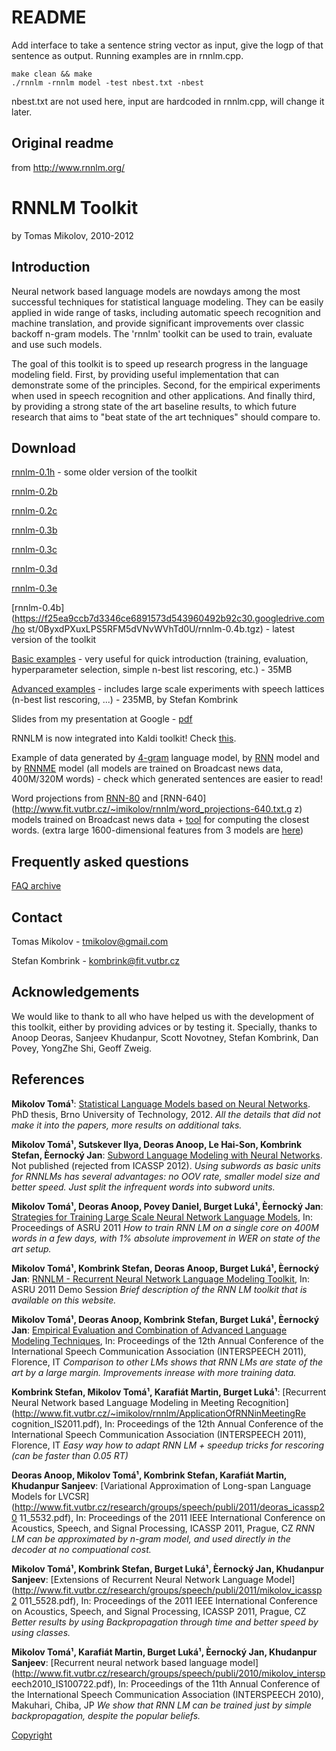README
======

Add interface to take a sentence string vector as input, give the logp of that sentence as output. Running examples are in rnnlm.cpp.

```
make clean && make
./rnnlm -rnnlm model -test nbest.txt -nbest
```

nbest.txt are not used here, input are hardcoded in rnnlm.cpp, will change it later.




Original readme
---------------
from http://www.rnnlm.org/

# RNNLM Toolkit

by Tomas Mikolov, 2010-2012
## Introduction

Neural network based language models are nowdays among the most successful
techniques for statistical language modeling. They can be easily applied in
wide range of tasks, including automatic speech recognition and machine
translation, and provide significant improvements over classic backoff n-gram
models. The 'rnnlm' toolkit can be used to train, evaluate and use such models.

The goal of this toolkit is to speed up research progress in the language
modeling field. First, by providing useful implementation that can demonstrate
some of the principles. Second, for the empirical experiments when used in
speech recognition and other applications. And finally third, by providing a
strong state of the art baseline results, to which future research that aims to
"beat state of the art techniques" should compare to.

## Download

[rnnlm-0.1h](http://www.fit.vutbr.cz/~imikolov/rnnlm/rnnlm-0.1h.tgz) - some
older version of the toolkit

[rnnlm-0.2b](http://www.fit.vutbr.cz/~imikolov/rnnlm/rnnlm-0.2b.tgz)

[rnnlm-0.2c](http://www.fit.vutbr.cz/~imikolov/rnnlm/rnnlm-0.2c.tgz)

[rnnlm-0.3b](http://www.fit.vutbr.cz/~imikolov/rnnlm/rnnlm-0.3b.tgz)

[rnnlm-0.3c](http://www.fit.vutbr.cz/~imikolov/rnnlm/rnnlm-0.3c.tgz)

[rnnlm-0.3d](http://www.fit.vutbr.cz/~imikolov/rnnlm/rnnlm-0.3d.tgz)

[rnnlm-0.3e](http://www.fit.vutbr.cz/~imikolov/rnnlm/rnnlm-0.3e.tgz)

[rnnlm-0.4b](https://f25ea9ccb7d3346ce6891573d543960492b92c30.googledrive.com/ho
st/0ByxdPXuxLPS5RFM5dVNvWVhTd0U/rnnlm-0.4b.tgz) - latest version of the toolkit

[Basic examples](http://www.fit.vutbr.cz/~imikolov/rnnlm/simple-examples.tgz) -
very useful for quick introduction (training, evaluation, hyperparameter
selection, simple n-best list rescoring, etc.) - 35MB

[Advanced
examples](http://www.fit.vutbr.cz/~imikolov/rnnlm/rnn-rt07-example.tar.gz) -
includes large scale experiments with speech lattices (n-best list rescoring,
...) - 235MB, by Stefan Kombrink

Slides from my presentation at Google -
[pdf](http://www.fit.vutbr.cz/~imikolov/rnnlm/google.pdf)

RNNLM is now integrated into Kaldi toolkit! Check
[this](http://www.fit.vutbr.cz/~kombrink/personal/rnn-kaldi/).

Example of data generated by
[4-gram](http://www.fit.vutbr.cz/~imikolov/rnnlm/gen-4gram.txt) language model,
by [RNN](http://www.fit.vutbr.cz/~imikolov/rnnlm/gen-rnn-640.txt) model and by
[RNNME](http://www.fit.vutbr.cz/~imikolov/rnnlm/gen-rnnme-480.txt) model (all
models are trained on Broadcast news data, 400M/320M words) - check which
generated sentences are easier to read!

Word projections from
[RNN-80](http://www.fit.vutbr.cz/~imikolov/rnnlm/word_projections-80.txt.gz)
and [RNN-640](http://www.fit.vutbr.cz/~imikolov/rnnlm/word_projections-640.txt.g
z) models trained on Broadcast news data +
[tool](http://www.fit.vutbr.cz/~imikolov/rnnlm/distance.c) for computing the
closest words. (extra large 1600-dimensional features from 3 models are
[here](http://www.fit.vutbr.cz/~imikolov/rnnlm/word_projections-1600.txt.gz))

## Frequently asked questions

[FAQ archive](http://www.fit.vutbr.cz/~imikolov/rnnlm/FAQ.txt)

## Contact

Tomas Mikolov - tmikolov@gmail.com

Stefan Kombrink - kombrink@fit.vutbr.cz

## Acknowledgements

We would like to thank to all who have helped us with the development of this
toolkit, either by providing advices or by testing it. Specially, thanks to
Anoop Deoras, Sanjeev Khudanpur, Scott Novotney, Stefan Kombrink, Dan Povey,
YongZhe Shi, Geoff Zweig.
## References

**Mikolov Tomá¹**: [Statistical Language Models based on Neural
Networks](http://www.fit.vutbr.cz/~imikolov/rnnlm/thesis.pdf). PhD thesis, Brno
University of Technology, 2012. *All the details that did not make it into the
papers, more results on additional taks.*

**Mikolov Tomá¹, Sutskever Ilya, Deoras Anoop, Le Hai-Son, Kombrink Stefan,
Èernocký Jan**: [Subword Language Modeling with Neural
Networks](http://www.fit.vutbr.cz/~imikolov/rnnlm/char.pdf). Not published
(rejected from ICASSP 2012). *Using subwords as basic units for RNNLMs has
several advantages: no OOV rate, smaller model size and better speed. Just
split the infrequent words into subword units.*

**Mikolov Tomá¹, Deoras Anoop, Povey Daniel, Burget Luká¹, Èernocký Jan**:
[Strategies for Training Large Scale Neural Network Language
Models](http://www.fit.vutbr.cz/~imikolov/rnnlm/asru_large_v4.pdf), In:
Proceedings of ASRU 2011 *How to train RNN LM on a single core on 400M words in
a few days, with 1% absolute improvement in WER on state of the art setup.*

**Mikolov Tomá¹, Kombrink Stefan, Deoras Anoop, Burget Luká¹, Èernocký Jan**:
[RNNLM - Recurrent Neural Network Language Modeling
Toolkit](http://www.fit.vutbr.cz/~imikolov/rnnlm/rnnlm-demo.pdf), In: ASRU 2011
Demo Session *Brief description of the RNN LM toolkit that is available on this
website.*

**Mikolov Tomá¹, Deoras Anoop, Kombrink Stefan, Burget Luká¹, Èernocký Jan**:
[Empirical Evaluation and Combination of Advanced Language Modeling
Techniques](http://www.fit.vutbr.cz/~imikolov/rnnlm/is2011_emp.pdf), In:
Proceedings of the 12th Annual Conference of the International Speech
Communication Association (INTERSPEECH 2011), Florence, IT *Comparison to other
LMs shows that RNN LMs are state of the art by a large margin. Improvements
inrease with more training data.*

**Kombrink Stefan, Mikolov Tomá¹, Karafiát Martin, Burget Luká¹**: [Recurrent
Neural Network based Language Modeling in Meeting
Recognition](http://www.fit.vutbr.cz/~imikolov/rnnlm/ApplicationOfRNNinMeetingRe
cognition_IS2011.pdf), In: Proceedings of the 12th Annual Conference of the
International Speech Communication Association (INTERSPEECH 2011), Florence, IT
*Easy way how to adapt RNN LM + speedup tricks for rescoring (can be faster
than 0.05 RT)*

**Deoras Anoop, Mikolov Tomá¹, Kombrink Stefan, Karafiát Martin, Khudanpur
Sanjeev**: [Variational Approximation of Long-span Language Models for
LVCSR](http://www.fit.vutbr.cz/research/groups/speech/publi/2011/deoras_icassp20
11_5532.pdf), In: Proceedings of the 2011 IEEE International Conference on
Acoustics, Speech, and Signal Processing, ICASSP 2011, Prague, CZ *RNN LM can
be approximated by n-gram model, and used directly in the decoder at no
compuational cost.*

**Mikolov Tomá¹, Kombrink Stefan, Burget Luká¹, Èernocký Jan, Khudanpur
Sanjeev**: [Extensions of Recurrent Neural Network Language
Model](http://www.fit.vutbr.cz/research/groups/speech/publi/2011/mikolov_icassp2
011_5528.pdf), In: Proceedings of the 2011 IEEE International Conference on
Acoustics, Speech, and Signal Processing, ICASSP 2011, Prague, CZ *Better
results by using Backpropagation through time and better speed by using
classes.*

**Mikolov Tomá¹, Karafiát Martin, Burget Luká¹, Èernocký Jan, Khudanpur
Sanjeev**: [Recurrent neural network based language
model](http://www.fit.vutbr.cz/research/groups/speech/publi/2010/mikolov_intersp
eech2010_IS100722.pdf), In: Proceedings of the 11th Annual Conference of the
International Speech Communication Association (INTERSPEECH 2010), Makuhari,
Chiba, JP *We show that RNN LM can be trained just by simple backpropagation,
despite the popular beliefs.*

[Copyright](http://www.fit.vutbr.cz/~imikolov/rnnlm/COPYRIGHT.txt)